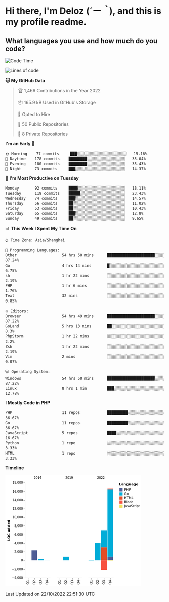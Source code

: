 # **Hi there, I'm Deloz (*´ー｀*), and this is my profile readme.**
<!--  [![Profile views](https://gpvc.arturio.dev/dank-del)](https://github.com/dank-del) -->
## **What languages you use and how much do you code?**

<!--START_SECTION:waka-->
![Code Time](http://img.shields.io/badge/Code%20Time-96%20hrs%2036%20mins-blue)

![Lines of code](https://img.shields.io/badge/From%20Hello%20World%20I%27ve%20Written-29%20Thousand%20lines%20of%20code-blue)

**🐱 My GitHub Data** 

> 🏆 1,466 Contributions in the Year 2022
 > 
> 📦 165.9 kB Used in GitHub's Storage 
 > 
> 💼 Opted to Hire
 > 
> 📜 50 Public Repositories 
 > 
> 🔑 8 Private Repositories  
 > 
**I'm an Early 🐤** 

```text
🌞 Morning    77 commits     ███░░░░░░░░░░░░░░░░░░░░░░   15.16% 
🌆 Daytime    178 commits    ████████░░░░░░░░░░░░░░░░░   35.04% 
🌃 Evening    180 commits    ████████░░░░░░░░░░░░░░░░░   35.43% 
🌙 Night      73 commits     ███░░░░░░░░░░░░░░░░░░░░░░   14.37%

```
📅 **I'm Most Productive on Tuesday** 

```text
Monday       92 commits     ████░░░░░░░░░░░░░░░░░░░░░   18.11% 
Tuesday      119 commits    █████░░░░░░░░░░░░░░░░░░░░   23.43% 
Wednesday    74 commits     ███░░░░░░░░░░░░░░░░░░░░░░   14.57% 
Thursday     56 commits     ██░░░░░░░░░░░░░░░░░░░░░░░   11.02% 
Friday       53 commits     ██░░░░░░░░░░░░░░░░░░░░░░░   10.43% 
Saturday     65 commits     ███░░░░░░░░░░░░░░░░░░░░░░   12.8% 
Sunday       49 commits     ██░░░░░░░░░░░░░░░░░░░░░░░   9.65%

```


📊 **This Week I Spent My Time On** 

```text
⌚︎ Time Zone: Asia/Shanghai

💬 Programming Languages: 
Other                    54 hrs 50 mins      █████████████████████░░░░   87.24% 
Go                       4 hrs 14 mins       █░░░░░░░░░░░░░░░░░░░░░░░░   6.75% 
sh                       1 hr 22 mins        ░░░░░░░░░░░░░░░░░░░░░░░░░   2.19% 
PHP                      1 hr 6 mins         ░░░░░░░░░░░░░░░░░░░░░░░░░   1.76% 
Text                     32 mins             ░░░░░░░░░░░░░░░░░░░░░░░░░   0.85%

🔥 Editors: 
Browser                  54 hrs 49 mins      █████████████████████░░░░   87.22% 
GoLand                   5 hrs 13 mins       ██░░░░░░░░░░░░░░░░░░░░░░░   8.3% 
PhpStorm                 1 hr 22 mins        ░░░░░░░░░░░░░░░░░░░░░░░░░   2.2% 
Zsh                      1 hr 22 mins        ░░░░░░░░░░░░░░░░░░░░░░░░░   2.19% 
Vim                      2 mins              ░░░░░░░░░░░░░░░░░░░░░░░░░   0.07%

💻 Operating System: 
Windows                  54 hrs 50 mins      █████████████████████░░░░   87.22% 
Linux                    8 hrs 1 min         ███░░░░░░░░░░░░░░░░░░░░░░   12.78%

```

**I Mostly Code in PHP** 

```text
PHP                      11 repos            █████████░░░░░░░░░░░░░░░░   36.67% 
Go                       11 repos            █████████░░░░░░░░░░░░░░░░   36.67% 
JavaScript               5 repos             ████░░░░░░░░░░░░░░░░░░░░░   16.67% 
Python                   1 repo              ░░░░░░░░░░░░░░░░░░░░░░░░░   3.33% 
HTML                     1 repo              ░░░░░░░░░░░░░░░░░░░░░░░░░   3.33%

```


**Timeline**

![Chart not found](https://raw.githubusercontent.com/deloz/deloz/main/charts/bar_graph.png) 


 Last Updated on 22/10/2022 22:51:30 UTC
<!--END_SECTION:waka-->
